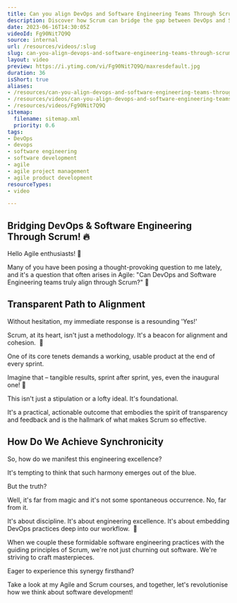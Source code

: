 ```yaml
---
title: Can you align DevOps and Software Engineering Teams Through Scrum?
description: Discover how Scrum can bridge the gap between DevOps and Software Engineering teams for better collaboration and delivery in this insightful short video!
date: 2023-06-16T14:30:05Z
videoId: Fg90Nit7Q9Q
source: internal
url: /resources/videos/:slug
slug: can-you-align-devops-and-software-engineering-teams-through-scrum
layout: video
preview: https://i.ytimg.com/vi/Fg90Nit7Q9Q/maxresdefault.jpg
duration: 36
isShort: true
aliases:
- /resources/can-you-align-devops-and-software-engineering-teams-through-scrum
- /resources/videos/can-you-align-devops-and-software-engineering-teams-through-scrum
- /resources/videos/Fg90Nit7Q9Q
sitemap:
  filename: sitemap.xml
  priority: 0.6
tags:
- DevOps
- devops
- software engineering
- software development
- agile
- agile project management
- agile product development
resourceTypes:
- video

---
```



## Bridging DevOps & Software Engineering Through Scrum! 🔥

Hello Agile enthusiasts! 🌟

Many of you have been posing a thought-provoking question to me lately, and it's a question that often arises in Agile: "Can DevOps and Software Engineering teams truly align through Scrum?" 🌟

## Transparent Path to Alignment

Without hesitation, my immediate response is a resounding 'Yes!'

Scrum, at its heart, isn't just a methodology. It's a beacon for alignment and cohesion.  🤝 

One of its core tenets demands a working, usable product at the end of every sprint.

Imagine that – tangible results, sprint after sprint, yes, even the inaugural one! 🚀

This isn't just a stipulation or a lofty ideal. It's foundational. 

It's a practical, actionable outcome that embodies the spirit of transparency and feedback and is the hallmark of what makes Scrum so effective.

## How Do We Achieve Synchronicity

So, how do we manifest this engineering excellence?

It's tempting to think that such harmony emerges out of the blue.

But the truth?

Well, it's far from magic and it's not some spontaneous occurrence. No, far from it.

It's about discipline. It's about engineering excellence. It's about embedding DevOps practices deep into our workflow.  🔧 

When we couple these formidable software engineering practices with the guiding principles of Scrum, we're not just churning out software. We're striving to craft masterpieces.

Eager to experience this synergy firsthand?

Take a look at my Agile and Scrum courses, and together, let's revolutionise how we think about software development!
